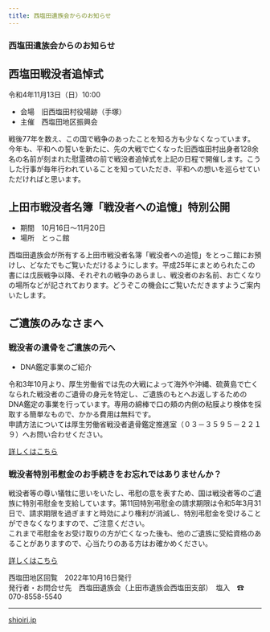 ```yaml
---
title: 西塩田遺族会からのお知らせ
---
```

### 西塩田遺族会からのお知らせ

## 西塩田戦没者追悼式

令和4年11月13日（日）10:00

* 会場　旧西塩田村役場跡（手塚）
* 主催　西塩田地区振興会

戦後77年を数え、この国で戦争のあったことを知る方も少なくなっています。今年も、平和への誓いを新たに、先の大戦で亡くなった旧西塩田村出身者128余名の名前が刻まれた慰霊碑の前で戦没者追悼式を上記の日程で開催します。こうした行事が毎年行われていることを知っていただき、平和への想いを巡らせていただければと思います。

## 上田市戦没者名簿「戦没者への追憶」特別公開

* 期間　10月16日〜11月20日
* 場所　とっこ館

西塩田遺族会が所有する上田市戦没者名簿「戦没者への追憶」をとっこ館にお預けし、どなたでもご覧いただけるようにします。平成25年にまとめられたこの書には戊辰戦争以降、それぞれの戦争のあらまし、戦没者のお名前、お亡くなりの場所などが記されております。どうぞこの機会にご覧いただきますようご案内いたします。

## ご遺族のみなさまへ

### 戦没者の遺骨をご遺族の元へ

* DNA鑑定事業のご紹介

令和3年10月より、厚生労働省では先の大戦によって海外や沖縄、硫黄島で亡くなられた戦没者のご遺骨の身元を特定し、ご遺族のもとへお返しするためのDNA鑑定の事業を行っています。専用の綿棒で口の頬の内側の粘膜より検体を採取する簡単なもので、かかる費用は無料です。  
申請方法については厚生労働省戦没者遺骨鑑定推進室（０３－３５９５－２２１９）へお問い合わせください。

[詳しくはこちら](https://www.mhlw.go.jp/stf/seisakunitsuite/bunya/0000137645_00006.html)

### 戦没者特別弔慰金のお手続きをお忘れではありませんか？

戦没者等の尊い犠牲に思いをいたし、弔慰の意を表すため、国は戦没者等のご遺族に特別弔慰金を支給しています。第11回特別弔慰金の請求期限は令和5年3月31日で、請求期限を過ぎますと時効により権利が消滅し、特別弔慰金を受けることができなくなりますので、ご注意ください。  
これまで弔慰金をお受け取りの方が亡くなった後も、他のご遺族に受給資格のあることがありますので、心当たりのある方はお確かめください。

[詳しくはこちら](https://www.mhlw.go.jp/stf/seisakunitsuite/bunya/0000137645_00003.html)

西塩田地区回覧　2022年10月16日発行  
発行者・お問合せ先　西塩田遺族会（上田市遺族会西塩田支部）　塩入　☎ 070-8558-5540

---
[shioiri.jp](https://shioiri.jp)